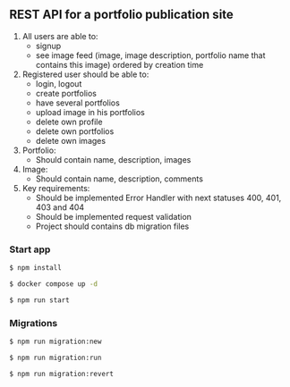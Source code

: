 ## REST API for a portfolio publication site

1. All users are able to:
    * signup
    * see image feed (image, image description, portfolio name that contains this image) ordered by creation time
2. Registered user should be able to:
    * login, logout
    * create portfolios
    * have several portfolios
    * upload image in his portfolios
    * delete own profile
    * delete own portfolios
    * delete own images
3. Portfolio:
    * Should contain name, description, images
4. Image:
    * Should contain name, description, comments
5. Key requirements:
    * Should be implemented Error Handler with next statuses 400,
      401, 403 and 404
    * Should be implemented request validation
    * Project should contains db migration files

### Start app

```bash
$ npm install
   ```

```bash
$ docker compose up -d
   ```

```bash
$ npm run start
   ```

### Migrations

```bash
$ npm run migration:new
   ```

```bash
$ npm run migration:run
   ```

```bash
$ npm run migration:revert
   ```